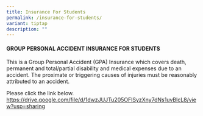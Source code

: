 ```yaml
---
title: Insurance For Students
permalink: /insurance-for-students/
variant: tiptap
description: ""
---
```

<h4><strong>GROUP PERSONAL ACCIDENT INSURANCE FOR STUDENTS</strong></h4>
<p></p>
<p>This is a Group Personal Accident (GPA) Insurance which covers death,
permanent and total/partial disability and medical expenses due to an accident.
The proximate or triggering causes of injuries must be reasonably attributed
to an accident.</p>
<p>Please click the link below.
<br><a href="https://drive.google.com/file/d/1dwzJUJTu205OFlSyzXny7dNs1uvBlcL8/view?usp=sharing" rel="noopener nofollow" target="_blank">https://drive.google.com/file/d/1dwzJUJTu205OFlSyzXny7dNs1uvBlcL8/view?usp=sharing</a>
</p>